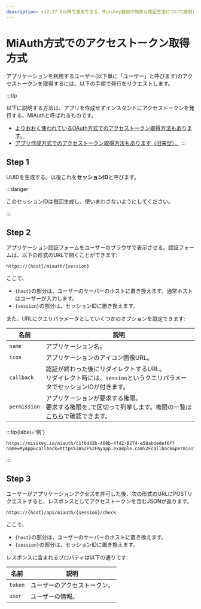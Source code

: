 ```yaml
---
description: v12.27.0以降で使用できる、Misskey独自の簡素な認証方法について説明しています。
---
```


# MiAuth方式でのアクセストークン取得方式

アプリケーションを利用するユーザー(以下単に「ユーザー」と呼びます)のアクセストークンを取得するには、以下の手順で発行をリクエストします。

:::tip

以下に説明する方法は、アプリを作成せずインスタントにアクセストークンを発行する、MiAuthと呼ばれるものです。

- [よりおおく使われているOAuth方式でのアクセストークン取得方法もあります。](./oauth.md)
- [アプリ作成方式でのアクセストークン取得方法もあります（旧来型）。](./app.md)
  :::

## Step 1

UUIDを生成する。以後これを**セッションID**と呼びます。

:::danger

このセッションIDは毎回生成し、使いまわさないようにしてください。

:::

## Step 2

アプリケーション認証フォームをユーザーのブラウザで表示させる。認証フォームは、以下の形式のURLで開くことができます:

```
https://{host}/miauth/{session}
```

ここで、

- `{host}`の部分は、ユーザーのサーバーのホストに置き換えます。通常ホストはユーザーが入力します。
- `{session}`の部分は、セッションIDに置き換えます。

また、URLにクエリパラメータとしていくつかのオプションを設定できます:

| 名前           | 説明                                                                             |
| ------------ | ------------------------------------------------------------------------------ |
| `name`       | アプリケーション名。                                                                     |
| `icon`       | アプリケーションのアイコン画像URL。                                                            |
| `callback`   | 認証が終わった後にリダイレクトするURL。<br>リダイレクト時には、`session`というクエリパラメータでセッションIDが付きます。          |
| `permission` | アプリケーションが要求する権限。<br>要求する権限を`,`で区切って列挙します。権限の一覧は[こちら](../permission.md)で確認できます。 |

:::tip{label='例'}

```
https://misskey.io/miauth/c1f6d42b-468b-4fd2-8274-e58abdedef6f?name=MyApp&callback=https%3A%2F%2Fmyapp.example.com%2Fcallback&permission=write:notes,write:following,read:drive
```

:::

## Step 3

ユーザーがアプリケーションアクセスを許可した後、次の形式のURLにPOSTリクエストすると、レスポンスとしてアクセストークンを含むJSONが返ります。

```
https://{host}/api/miauth/{session}/check
```

ここで、

- `{host}`の部分は、ユーザーのサーバーのホストに置き換えます。
- `{session}`の部分は、セッションIDに置き換えます。

レスポンスに含まれるプロパティは以下の通りです:

| 名前      | 説明             |
| ------- | -------------- |
| `token` | ユーザーのアクセストークン。 |
| `user`  | ユーザーの情報。       |
